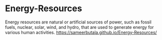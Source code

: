 # Energy-Resources
Energy resources are natural or artificial sources of power, such as fossil fuels, nuclear, solar, wind, and hydro, that are used to generate energy for various human activities.
https://sameerbutala.github.io/Energy-Resources/
